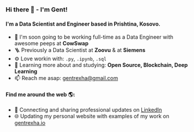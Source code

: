 ### Hi there 👋 - I'm Gent!

#### I'm a Data Scientist and Engineer based in Prishtina, Kosovo.

- 🏢 I'm soon going to be working full-time as a Data Engineer with awesome peeps at **CowSwap**
- 🪜 Previously a Data Scientist at **Zoovu** & at **Siemens**
- ⚙️ Love workin with: `.py`, `.ipynb`, `.sql`
- 🌱 Learning more about and studying: **Open Source, Blockchain, Deep Learning**
- 📫 Reach me asap: gentrexha@gmail.com

#### Find me around the web 🌎:
- 💼 Connecting and sharing professional updates on <a href="https://www.linkedin.com/in/gentrexha/">LinkedIn</a>
- 🌐 Updating my personal website with examples of my work on <a href="https://gentrexha.github.io/">gentrexha.io</a>


<!--
**gentrexha/gentrexha** is a ✨ _special_ ✨ repository because its `README.md` (this file) appears on your GitHub profile.

Here are some ideas to get you started:

- 🔭 I’m currently working on ...
- 🌱 I’m currently learning ...
- 👯 I’m looking to collaborate on ...
- 🤔 I’m looking for help with ...
- 💬 Ask me about ...
- 📫 How to reach me: ...
- 😄 Pronouns: ...
- ⚡ Fun fact: ...
-->
